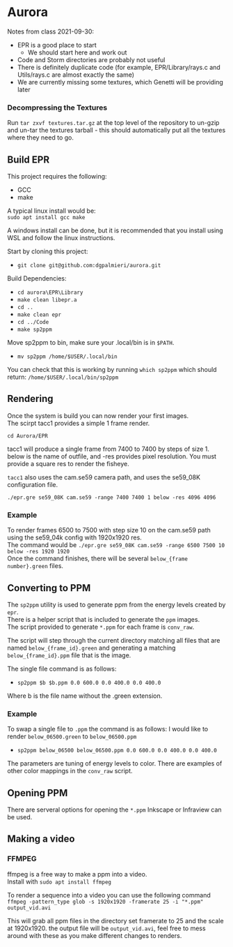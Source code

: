 # Aurora

Notes from class 2021-09-30:

- EPR is a good place to start
  - We should start here and work out
- Code and Storm directories are probably not useful
- There is definitely duplicate code (for example, EPR/Library/rays.c and
Utils/rays.c are almost exactly the same)
- We are currently missing some textures, which Genetti will be providing later

### Decompressing the Textures

Run `tar zxvf textures.tar.gz` at the top level of the repository to un-gzip and un-tar the
textures tarball - this should automatically put all the textures where they need to go.

## Build EPR

This project requires the following:
  - GCC
  - make

A typical linux install would be:  
`sudo apt install gcc make`

A windows install can be done, but it is recommended that you install using WSL and follow the linux instructions.

Start by cloning this project:  
  - `git clone git@github.com:dgpalmieri/aurora.git`

Build Dependencies:  
  - `cd aurora\EPR\Library`
  - `make clean libepr.a`
  - `cd ..`
  - `make clean epr`
  - `cd ../Code`
  - `make sp2ppm`

Move sp2ppm to bin, make sure your .local/bin is in `$PATH`.  
  - `mv sp2ppm /home/$USER/.local/bin`

You can check that this is working by running `which sp2ppm` which should return: `/home/$USER/.local/bin/sp2ppm`

## Rendering

Once the system is build you can now render your first images.  
The scirpt tacc1 provides a simple 1 frame render. 

`cd Aurora/EPR`

tacc1 will produce a single frame from 7400 to 7400 by steps of size 1. below is the name of outfile, and -res provides pixel resolution. You must provide a square res to render the fisheye.    

`tacc1` also uses the cam.se59 camera path, and uses the se59_08K configuration file.

`./epr.gre se59_08K cam.se59 -range 7400 7400 1 below -res 4096 4096`  

### Example

To render frames 6500 to 7500 with step size 10 on the cam.se59 path using the se59_04k config with 1920x1920 res.  
The command would be `./epr.gre se59_08K cam.se59 -range 6500 7500 10 below -res 1920 1920`  
Once the command finishes, there will be several `below_{frame number}.green` files.  

## Converting to PPM

The `sp2ppm` utility is used to generate ppm from the energy levels created by `epr`.  
There is a helper script that is included to generate the `ppm` images.  
The script provided to generate `*.ppm` for each frame is `conv_raw`.  

The script will step through the current directory matching all files that are named `below_{frame_id}.green` and generating a matching `below_{frame_id}.ppm` file that is the image.  

The single file command is as follows:  
 - `sp2ppm $b $b.ppm 0.0 600.0 0.0 400.0 0.0 400.0`

Where b is the file name without the .green extension.  

### Example

To swap a single file to `.ppm` the command is as follows:
I would like to render `below_06500.green` to `below_06500.ppm`    
  - `sp2ppm below_06500 below_06500.ppm 0.0 600.0 0.0 400.0 0.0 400.0`

The parameters are tuning of energy levels to color. There are examples of other color mappings in the `conv_raw` script. 

## Opening PPM

There are serveral options for opening the `*.ppm` Inkscape or Infraview can be used.

## Making a video

### FFMPEG

ffmpeg is a free way to make a ppm into a video.  
Install with `sudo apt install ffmpeg`

To render a sequence into a video you can use the following command  
`ffmpeg -pattern_type glob -s 1920x1920 -framerate 25 -i "*.ppm" output_vid.avi`

This will grab all ppm files in the directory set framerate to 25 and the scale at 1920x1920. the output file will be `output_vid.avi`, feel free to mess around with these as you make different changes to renders.
